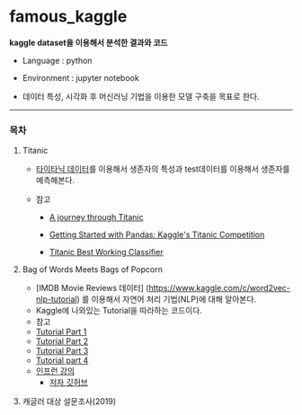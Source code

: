 # famous_kaggle


**kaggle dataset을 이용해서 분석한 결과와 코드**

- Language : python

- Environment : jupyter notebook

- 데이터 특성, 시각화 후 머신러닝 기법을 이용한 모델 구축을 목표로 한다.

------

  

### 목차

1. Titanic 

   - [타이타닉 데이터]( https://www.kaggle.com/c/titanic )를 이용해서 생존자의 특성과 test데이터를 이용해서 생존자를 예측해본다.

   - 참고 

     - [A journey through Titanic](https://www.kaggle.com/omarelgabry/titanic/a-journey-through-titanic)

     - [Getting Started with Pandas: Kaggle's Titanic Competition](https://www.kaggle.com/c/titanic/details/getting-started-with-random-forests)

     - [Titanic Best Working Classifier](https://www.kaggle.com/sinakhorami/titanic/titanic-best-working-classifier)
     


2. Bag of Words Meets Bags of Popcorn
   
   - [IMDB Movie Reviews 데이터] (https://www.kaggle.com/c/word2vec-nlp-tutorial) 를 이용해서 자연어 처리 기법(NLP)에 대해 알아본다.
   - Kaggle에 나와있는 Tutorial을 따라하는 코드이다.
   - 참고
   - [Tutorial Part 1](https://www.kaggle.com/c/word2vec-nlp-tutorial/overview/part-1-for-beginners-bag-of-words)
   - [Tutorial Part 2](https://www.kaggle.com/c/word2vec-nlp-tutorial/overview/part-2-word-vectors)
   - [Tutorial Part 3](https://www.kaggle.com/c/word2vec-nlp-tutorial/overview/part-3-more-fun-with-word-vectors)
	- [Tutorial part 4](https://www.kaggle.com/c/word2vec-nlp-tutorial/overview/part-4-comparing-deep-and-non-deep-learning-methods)
	- [인프런 강의](https://www.inflearn.com/course/nlp-imdb-%ED%8C%8C%EC%9D%B4%EC%8D%AC-%EC%9E%90%EC%97%B0%EC%96%B4-%EC%B2%98%EB%A6%AC)
	  - [저자 깃허브](https://github.com/corazzon/KaggleStruggle/tree/master/word2vec-nlp-tutorial) 
	
3. 캐글러 대상 설문조사(2019)
	
	